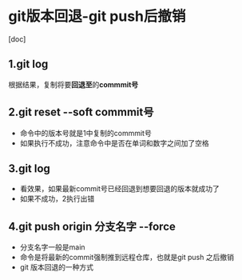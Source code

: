 # git版本回退-git push后撤销
[doc]
## 1.git log
根据结果，复制将要**回退至**的**commmit号**
## 2.git reset --soft commmit号
- 命令中的版本号就是1中复制的commmit号
- 如果执行不成功，注意命令中是否在单词和数字之间加了空格
## 3.git log 
- 看效果，如果最新commit号已经回退到想要回退的版本就成功了
- 如果不成功，2执行出错
## 4.git push origin 分支名字 --force
- 分支名字一般是main
- 命令是将最新的commit强制推到远程仓库，也就是git push 之后撤销
- git 版本回退的一种方式

